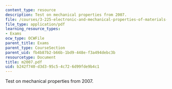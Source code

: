 ```yaml
---
content_type: resource
description: Test on mechanical properties from 2007.
file: /courses/3-225-electronic-and-mechanical-properties-of-materials-fall-2007/b242f740d3d395c54c726d99fde9b4c1_m2007.pdf
file_type: application/pdf
learning_resource_types:
- Exams
ocw_type: OCWFile
parent_title: Exams
parent_type: CourseSection
parent_uid: fb4b87b2-b66b-1bd9-448e-f3a494debc3b
resourcetype: Document
title: m2007.pdf
uid: b242f740-d3d3-95c5-4c72-6d99fde9b4c1
---
```

Test on mechanical properties from 2007.


